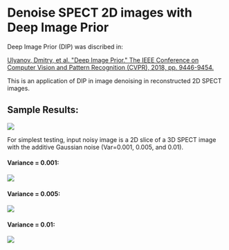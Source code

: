 # Denoise SPECT 2D images with Deep Image Prior
Deep Image Prior (DIP) was discribed in:

<a href="http://openaccess.thecvf.com/content_cvpr_2018/papers/Ulyanov_Deep_Image_Prior_CVPR_2018_paper.pdf">Ulyanov, Dmitry, et al. "Deep Image Prior." The IEEE Conference on Computer Vision and Pattern Recognition (CVPR), 2018, pp. 9446-9454.</a>

This is an application of DIP in image denoising in reconstructed 2D SPECT images.

## Sample Results:
![](https://github.com/junyuchen245/SPECT-Img-Denoising-DIP/blob/master/sample_img/var001.gif)

For simplest testing, input noisy image is a 2D slice of a 3D SPECT image with the additive Gaussian noise (Var=0.001, 0.005, and 0.01).
#### Variance = 0.001:
![](https://github.com/junyuchen245/SPECT-Img-Denoising-DIP/blob/master/sample_img/var=001.png)
#### Variance = 0.005:
![](https://github.com/junyuchen245/SPECT-Img-Denoising-DIP/blob/master/sample_img/var=005.png)
#### Variance = 0.01:
![](https://github.com/junyuchen245/SPECT-Img-Denoising-DIP/blob/master/sample_img/var=01.png)
